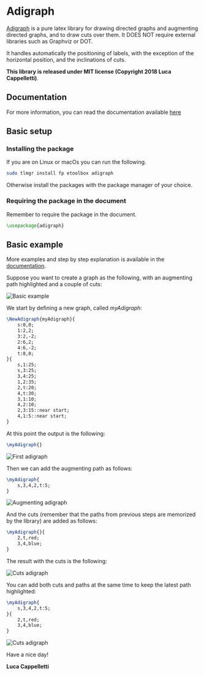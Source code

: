 # Adigraph
[Adigraph](https://ctan.org/pkg/adigraph) is a pure latex library for drawing directed graphs and augmenting directed graphs, and to draw cuts over them. It DOES NOT require external libraries such as Graphviz or DOT. 

It handles automatically the positioning of labels, with the exception of the horizontal position, and the inclinations of cuts.

**This library is released under MIT license (Copyright 2018 Luca Cappelletti)**.

## Documentation
For more information, you can read the documentation available [here](https://github.com/LucaCappelletti94/adigraph/blob/master/adigraph_documentation.pdf)

## Basic setup
### Installing the package
If you are on Linux or macOs you can run the following.
```bash
sudo tlmgr install fp etoolbox adigraph
```

Otherwise install the packages with the package manager of your choice.

### Requiring the package in the document
Remember to require the package in the document.

```latex
\usepackage{adigraph}
```

## Basic example
More examples and step by step explanation is available in the [documentation](https://github.com/LucaCappelletti94/adigraph/blob/master/adigraph_documentation.pdf).

Suppose you want to create a graph as the following, with an augmenting path highlighted and a couple of cuts:

![Basic example](https://github.com/LucaCappelletti94/adigraph/blob/master/img_examples/example_3.jpg?raw=true)

We start by defining a new graph, called *myAdigraph*:

```latex
\NewAdigraph{myAdigraph}{
    s:0,0;
    1:2,2;
    3:2,-2;
    2:6,2;
    4:6,-2;
    t:8,0;
}{
    s,1:25;
    s,3:25;
    3,4:25;
    1,2:35;
    2,t:20;
    4,t:30;
    3,1:10;
    4,2:10;
    2,3:15::near start;
    4,1:5::near start;
}
```

At this point the output is the following:

```latex
\myAdigraph{}
```

![First adigraph](https://github.com/LucaCappelletti94/adigraph/blob/master/img_examples/example_0.jpg?raw=true)

Then we can add the augmenting path as follows:

```latex
\myAdigraph{
    s,3,4,2,t:5;
}
```

![Augmenting adigraph](https://github.com/LucaCappelletti94/adigraph/blob/master/img_examples/example_1.jpg?raw=true)

And the cuts (remember that the paths from previous steps are memorized by the library) are added as follows:

```latex
\myAdigraph{}{
    2,t,red;
    3,4,blue;
}
```

The result with the cuts is the following:

![Cuts adigraph](https://github.com/LucaCappelletti94/adigraph/blob/master/img_examples/example_2.jpg?raw=true)

You can add both cuts and paths at the same time to keep the latest path highlighted:

```latex
\myAdigraph{
    s,3,4,2,t:5;
}{
    2,t,red;
    3,4,blue;
}
```

![Cuts adigraph](https://github.com/LucaCappelletti94/adigraph/blob/master/img_examples/example_3.jpg?raw=true)

Have a nice day!

**Luca Cappelletti**
